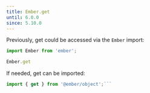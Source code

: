 ```yaml
---
title: Ember.get
until: 6.0.0
since: 5.10.0
---
```



Previously, get could be accessed via the `Ember` import:
```js
import Ember from 'ember';

Ember.get

```

 If needed, get can be imported:
```js
import { get } from '@ember/object';```
